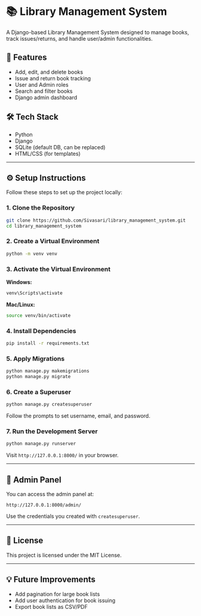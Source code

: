 # 📚 Library Management System

A Django-based Library Management System designed to manage books, track issues/returns, and handle user/admin functionalities.

## 🚀 Features
- Add, edit, and delete books
- Issue and return book tracking
- User and Admin roles
- Search and filter books
- Django admin dashboard

## 🛠️ Tech Stack
- Python
- Django
- SQLite (default DB, can be replaced)
- HTML/CSS (for templates)

---

## ⚙️ Setup Instructions

Follow these steps to set up the project locally:

### 1. Clone the Repository
```bash
git clone https://github.com/Sivasari/library_management_system.git
cd library_management_system
```

### 2. Create a Virtual Environment
```bash
python -m venv venv
```

### 3. Activate the Virtual Environment

**Windows:**
```bash
venv\Scripts\activate
```

**Mac/Linux:**
```bash
source venv/bin/activate
```

### 4. Install Dependencies
```bash
pip install -r requirements.txt
```

### 5. Apply Migrations
```bash
python manage.py makemigrations
python manage.py migrate
```

### 6. Create a Superuser
```bash
python manage.py createsuperuser
```

Follow the prompts to set username, email, and password.

### 7. Run the Development Server
```bash
python manage.py runserver
```

Visit `http://127.0.0.1:8000/` in your browser.

---

## 🧪 Admin Panel

You can access the admin panel at:
```
http://127.0.0.1:8000/admin/
```
Use the credentials you created with `createsuperuser`.

---

## 📄 License

This project is licensed under the MIT License.

---

## 💡 Future Improvements
- Add pagination for large book lists
- Add user authentication for book issuing
- Export book lists as CSV/PDF
